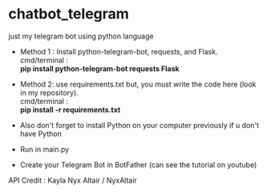 # chatbot_telegram
just my telegram bot using python language

* Method 1 :
Install python-telegram-bot, requests, and Flask.<br>cmd/terminal : <br>
<strong>pip install python-telegram-bot requests Flask</strong>

* Method 2:
use requirements.txt but, you must write the code here (look in my repository).<br>cmd/terminal : <br>
<strong>pip install -r requirements.txt</strong>


- Also don't forget to install Python on your computer previously if u don't have Python

- Run in main.py
  
- Create your Telegram Bot in BotFather (can see the tutorial on youtube)

API Credit : Kayla Nyx Altair / NyxAltair
